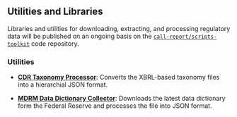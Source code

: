 ## Utilities and Libraries

Libraries and utilities for downloading, extracting, and processing regulatory data will be published on an ongoing basis on the [`call-report/scripts-toolkit`](https://github.com/call-report/scripts-toolkit) code repository.

### Utilities

- [__CDR Taxonomy Processor__](https://github.com/call-report/scripts-toolkit/tree/main/python/cdr_taxonomy_xbrl_to_json): Converts the XBRL-based taxonomy files into a hierarchial JSON format.


- [__MDRM Data Dictionary Collector__](https://github.com/call-report/scripts-toolkit/tree/main/python/mdrm_data_dictionary_collect_process): Downloads the latest data dictionary form the Federal Reserve and processes the file into JSON format.